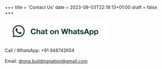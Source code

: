 +++
title = 'Contact Us'
date = 2023-09-03T22:18:13+01:00
draft = false
+++
</br>

<a href="https://wa.me/918870779022"><img src="https://raw.githubusercontent.com/suryapandian/drona/main/content/images/WhatsApp.png"></img></a>


Call / WhatsApp: +91 948742654 </br>
</br>
Email: drona.buildingnation@gmail.com


